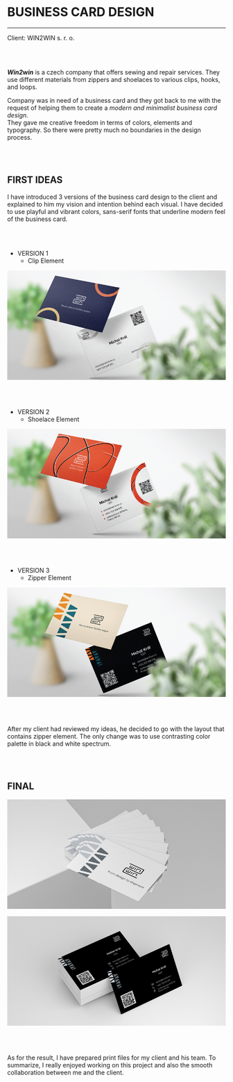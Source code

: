 # BUSINESS CARD DESIGN
- - - 
Client: WIN2WIN s. r. o.

<br>
<br>

***Win2win*** is a czech company that offers sewing and repair services. They use different materials from zippers and shoelaces to various clips, hooks, and loops.

Company was in need of a business card and they got back to me with the request of helping them to create a _modern and minimalist business card design_.<br>
They gave me creative freedom in terms of colors, elements and typography. So there were pretty much no boundaries in the design process.

<br>
<br>

## FIRST IDEAS
I have introduced 3 versions of the business card design to the client and explained to him my vision and intention behind each visual.
I have decided to use playful and vibrant colors, sans-serif fonts that underline modern feel of the business card.

<br>
<br>

- VERSION 1
    - Clip Element

![Alt text.](BC-idea-1.png)

<br>
<br>

- VERSION 2
    - Shoelace Element

![Alt text.](BC-idea-2.png)

<br>
<br>

- VERSION 3
    - Zipper Element

![Alt text.](BC-idea-3.png)

<br>
<br>

After my client had reviewed my ideas, he decided to go with the layout that contains zipper element. The only change was to use contrasting color palette
in black and white spectrum.

<br>
<br>

## FINAL


![Alt text.](front-page.png)


![Alt text.](back-page.png)

<br>
<br>

As for the result, I have prepared print files for my client and his team. To summarize, I really enjoyed working on this project and also the smooth collaboration between me and the client.

